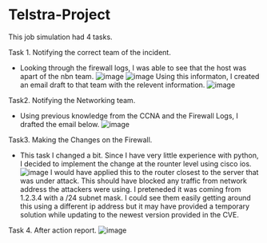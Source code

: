 # Telstra-Project

This job simulation had 4 tasks. 


Task 1. Notifying the correct team of the incident. 
- Looking through the firewall logs, I was able to see that the host was apart of the nbn team.
![image](https://github.com/610jackson/Telstra-Project/assets/106284377/9091f552-671b-43a9-b913-5cfd8f4ba0ae)
![image](https://github.com/610jackson/Telstra-Project/assets/106284377/7ccf4356-6dbe-43f0-b682-cd6a99543aaa)
Using this informaton, I created an email draft to that team with the relevent information.
![image](https://github.com/610jackson/Telstra-Project/assets/106284377/13343b9f-c977-4cf8-81e4-d8a292dcf762)

Task2. Notifying the Networking team. 
- Using previous knowledge from the CCNA and the Firewall Logs, I drafted the email below.
![image](https://github.com/610jackson/Telstra-Project/assets/106284377/f7f664ef-533c-4759-b1b1-7b4488babec0)

Task3. Making the Changes on the Firewall. 
- This task I changed a bit. Since I have very little experience with python, I decided to implement the change at the rounter level using cisco ios.
![image](https://github.com/610jackson/Telstra-Project/assets/106284377/bb8f6485-d996-4b7b-a5a9-327f99c08db0)
I would have applied this to the router closest to the server that was under attack. This should have blocked any traffic from network address the attackers were using. I preteneded it was coming from 1.2.3.4 with a /24 subnet mask. 
I could see them easily getting around this using a different ip address but it may have provided a temporary solution while updating to the newest version provided in the CVE.

Task 4. After action report. 
![image](https://github.com/610jackson/Telstra-Project/assets/106284377/9c7d6a4f-f85d-4cec-a1fc-edb7d0966782)
